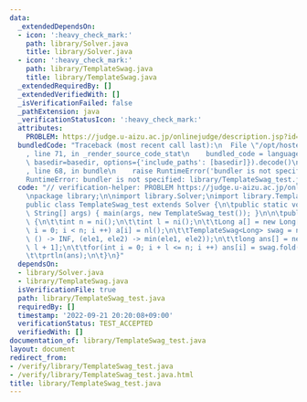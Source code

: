 ```yaml
---
data:
  _extendedDependsOn:
  - icon: ':heavy_check_mark:'
    path: library/Solver.java
    title: library/Solver.java
  - icon: ':heavy_check_mark:'
    path: library/TemplateSwag.java
    title: library/TemplateSwag.java
  _extendedRequiredBy: []
  _extendedVerifiedWith: []
  _isVerificationFailed: false
  _pathExtension: java
  _verificationStatusIcon: ':heavy_check_mark:'
  attributes:
    PROBLEM: https://judge.u-aizu.ac.jp/onlinejudge/description.jsp?id=DSL_3_D
  bundledCode: "Traceback (most recent call last):\n  File \"/opt/hostedtoolcache/Python/3.10.7/x64/lib/python3.10/site-packages/onlinejudge_verify/documentation/build.py\"\
    , line 71, in _render_source_code_stat\n    bundled_code = language.bundle(stat.path,\
    \ basedir=basedir, options={'include_paths': [basedir]}).decode()\n  File \"/opt/hostedtoolcache/Python/3.10.7/x64/lib/python3.10/site-packages/onlinejudge_verify/languages/user_defined.py\"\
    , line 68, in bundle\n    raise RuntimeError('bundler is not specified: {}'.format(str(path)))\n\
    RuntimeError: bundler is not specified: library/TemplateSwag_test.java\n"
  code: "// verification-helper: PROBLEM https://judge.u-aizu.ac.jp/onlinejudge/description.jsp?id=DSL_3_D\n\
    \npackage library;\n\nimport library.Solver;\nimport library.TemplateSwag;\n\n\
    public class TemplateSwag_test extends Solver {\n\tpublic static void main(final\
    \ String[] args) { main(args, new TemplateSwag_test()); }\n\n\tpublic void solve()\
    \ {\n\t\tint n = ni();\n\t\tint l = ni();\n\t\tLong a[] = new Long[n];\n\t\tfor(int\
    \ i = 0; i < n; i ++) a[i] = nl();\n\t\tTemplateSwag<Long> swag = new TemplateSwag<>(a,\
    \ () -> INF, (ele1, ele2) -> min(ele1, ele2));\n\t\tlong ans[] = new long[n -\
    \ l + 1];\n\t\tfor(int i = 0; i + l <= n; i ++) ans[i] = swag.fold(i, i + l);\n\
    \t\tprtln(ans);\n\t}\n}"
  dependsOn:
  - library/Solver.java
  - library/TemplateSwag.java
  isVerificationFile: true
  path: library/TemplateSwag_test.java
  requiredBy: []
  timestamp: '2022-09-21 20:20:08+09:00'
  verificationStatus: TEST_ACCEPTED
  verifiedWith: []
documentation_of: library/TemplateSwag_test.java
layout: document
redirect_from:
- /verify/library/TemplateSwag_test.java
- /verify/library/TemplateSwag_test.java.html
title: library/TemplateSwag_test.java
---
```

